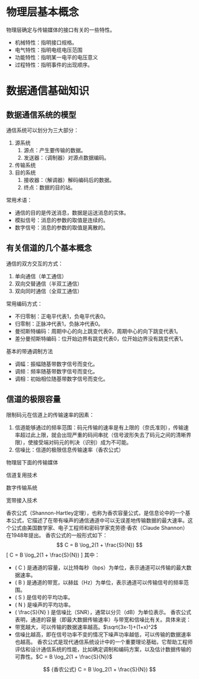# 物理层基本概念

物理层确定与传输媒体的接口有关的一些特性。

- 机械特性：指明接口规格。
- 电气特性：指明电缆电压范围
- 功能特性：指明某一电平的电压意义
- 过程特性：指明事件的出现顺序。

# 数据通信基础知识

## 数据通信系统的模型

通信系统可以划分为三大部分：

1. 源系统
   1. 源点：产生要传输的数据。
   2. 发送器：（调制器）对源点数据编码。
2. 传输系统
3. 目的系统
   1. 接收器：（解调器）解码编码后的数据。
   2. 终点：数据的目的站。

常用术语：

- 通信的目的是传送消息，数据是运送消息的实体。
- 模拟信号：消息的参数的取值是连续的。
- 数字信号：消息的参数的取值是离散的。

## 有关信道的几个基本概念

通信的双方交互的方式：

1. 单向通信（单工通信）
2. 双向交替通信（半双工通信）
3. 双向同时通信（全双工通信）

常用编码方式：

- 不归零制：正电平代表1，负电平代表0。
- 归零制：正脉冲代表1，负脉冲代表0。
- 曼彻斯特编码：周期中心的向上跳变代表0，周期中心的向下跳变代表1。
- 差分曼彻斯特编码：位开始边界有跳变代表0，位开始边界没有跳变代表1。

基本的带通调制方法

- 调幅：振幅随基带数字信号而变化。
- 调频：频率随基带数字信号而变化。
- 调相：初始相位随基带数字信号而变化。

## 信道的极限容量

限制码元在信道上的传输速率的因素：

1. 信道能够通过的频率范围：码元传输的速率是有上限的（奈氏准则），传输速率超过此上限，就会出现严重的码间串扰（信号波形失去了码元之间的清晰界限），使接受端对码元的判决（识别）成为不可能。
2. 信噪比：信道的极限信息传输速率（香农公式）

物理层下面的传输媒体

信道复用技术

数字传输系统

宽带接入技术







香农公式（Shannon-Hartley定理），也称为香农容量公式，是信息论中的一个基本公式，它描述了在带有噪声的通信通道中可以无误差地传输数据的最大速率。这个公式由美国数学家、电子工程师和密码学家克劳德·香农（Claude Shannon）在1948年提出。
香农公式的一般形式如下：
$$
C = B \log_2(1 + \frac{S}{N})
$$
\[ C = B \log_2(1 + \frac{S}{N}) \]
其中：

- \( C \) 是通道的容量，以比特每秒（bps）为单位，表示通道可以传输的最大数据速率。
- \( B \) 是通道的带宽，以赫兹（Hz）为单位，表示通道可以传输信号的频率范围。
- \( S \) 是信号的平均功率。
- \( N \) 是噪声的平均功率。
- \( \frac{S}{N} \) 是信噪比（SNR），通常以分贝（dB）为单位表示。
香农公式表明，通道的容量（即最大数据传输速率）与带宽和信噪比有关。具体来说：
- 带宽越大，可以传输的数据速率越高。$\sqrt{3x-1}+(1+x)^2$
- 信噪比越高，即在信号功率不变的情况下噪声功率越低，可以传输的数据速率也越高。
香农公式是现代通信系统设计中的一个重要理论基础，它帮助工程师评估和设计通信系统的性能，比如确定调制和编码方案，以及估计数据传输的可靠性。\$C = B \log_2(1 + \frac{S}{N})$




$$ {香农公式}
C = B \log_2(1 + \frac{S}{N})
$$